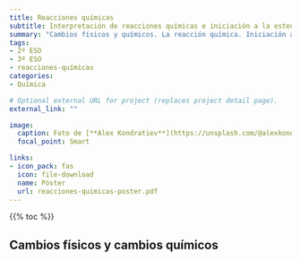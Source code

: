 ```yaml
---
title: Reacciones químicas
subtitle: Interpretación de reacciones químicas e iniciación a la estequiometría
summary: "Cambios físicos y químicos. La reacción química. Iniciación a la estequiometría. Ley de conservación de la masa. Velocidad de reacción. La Química en la sociedad y el medio ambiente."
tags:
- 2º ESO
- 3º ESO
- reacciones-químicas
categories:
- Química

# Optional external URL for project (replaces project detail page).
external_link: ""

image:
  caption: Foto de [**Alex Kondratiev**](https://unsplash.com/@alexkondratiev) en [Unsplash](https://unsplash.com)
  focal_point: Smart

links:
- icon_pack: fas
  icon: file-download
  name: Póster
  url: reacciones-quimicas-poster.pdf  
---
```


{{% toc %}}

## Cambios físicos y cambios químicos